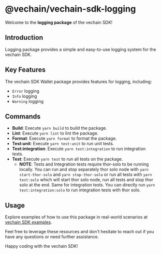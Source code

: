 # @vechain/vechain-sdk-logging

Welcome to the **logging package** of the vechain SDK!

## Introduction
Logging package provides a simple and easy-to-use logging system for the vechain SDK.

## Key Features

The vechain SDK Wallet package provides features for logging, including:
* `Error` logging
* `Info` logging
* `Warning` logging

## Commands

- **Build**: Execute `yarn build` to build the package.
- **Lint**: Execute `yarn lint` to lint the package.
- **Format**: Execute `yarn format` to format the package.
- **Test:unit**: Execute `yarn test:unit` to run unit tests.
- **Test:integration**: Execute `yarn test:integration` to run integration tests.
- **Test**: Execute `yarn test` to run all tests on the package.
   - **NOTE**: Tests and Integration tests require thor-solo to be running locally. You can run and stop separately thor solo node with `yarn start-thor-solo` and `yarn stop-thor-solo` or run all tests with `yarn test:solo` which will start thor solo node, run all tests and stop thor solo at the end. Same for integration tests. You can directly run `yarn test:integration:solo` to run integration tests with thor solo.

## Usage

Explore examples of how to use this package in real-world scenarios at [vechain SDK examples](https://github.com/vechain/vechain-sdk/tree/main/docs/examples).

Feel free to leverage these resources and don't hesitate to reach out if you have any questions or need further assistance.

Happy coding with the vechain SDK!

